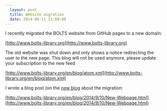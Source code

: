 ```yaml
---
  layout: post
  title: Website migration
  date: 2014-09-11 11:00:00
---
```


I recently migrated the BOLTS website from GitHub pages to a new domain:

[http://www.bolts-library.org](http://www.bolts-library.org)

The old website was shut down and only shows a notice redirecting the user to the new page. This blog will not be used anymore, please update your subscription to the new feed

[http://www.bolts-library.org/en/blog/atom.xml](http://www.bolts-library.org/en/blog/atom.xml)

I wrote a blog post (on the [new blog](http://www.bolts-library.org/en/blog/index.html) about the migration:

[http://www.bolts-library.org/en/blog/2014/9/10/New-Webpage.html](http://www.bolts-library.org/en/blog/2014/9/10/New-Webpage.html)
